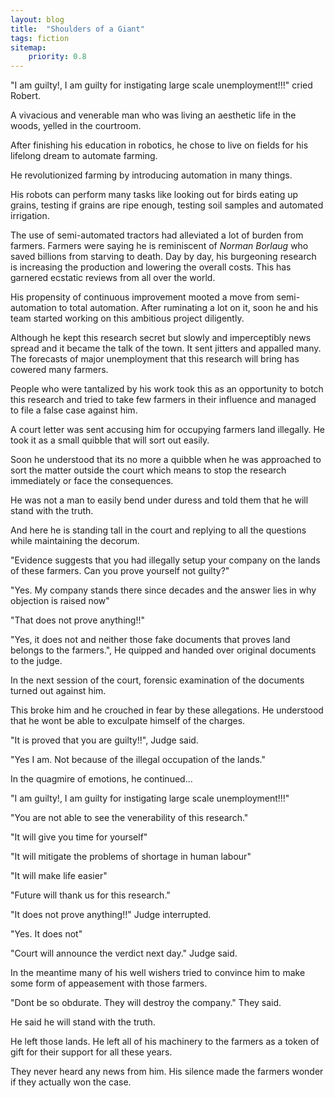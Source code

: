 ```yaml
---
layout: blog
title:  "Shoulders of a Giant"
tags: fiction
sitemap:
    priority: 0.8
---
```


"I am guilty!, I am guilty for instigating large scale unemployment!!!" cried Robert.
  
A vivacious and venerable man who was living an aesthetic life in the woods, yelled in the courtroom.
        
After finishing his education in robotics, he chose to live on fields for his lifelong dream to automate farming.
<!--more-->
           
He revolutionized farming by introducing automation in many things.
              
His robots can perform many tasks like looking out for birds eating up grains, testing if grains are ripe enough, testing soil samples
and automated irrigation.
 
The use of semi-automated tractors had alleviated a lot of burden from farmers. Farmers were saying he is reminiscent of *Norman Borlaug* who 
saved billions from starving to death. Day by day, his burgeoning research is increasing the production and lowering the overall costs. This has 
garnered ecstatic reviews from all over the world. 
   
His propensity of continuous improvement mooted a move from semi-automation to total automation. After ruminating a lot on it, soon he and his team started 
working on this ambitious project diligently.

Although he kept this research secret but slowly and imperceptibly news spread and it became the talk of the town. It sent jitters and appalled many.  
The forecasts of major unemployment that this research will bring has cowered many farmers.  
 
People who were tantalized by his work took this as an opportunity to botch this research and tried to take few farmers in their influence and managed to file
a false case against him.   
 
A court letter was sent accusing him for occupying farmers land illegally. He took it as a small quibble that will sort out easily. 

Soon he understood that its no more a quibble when he was approached to sort the matter outside the court which means to stop the research immediately or 
face the consequences.

He was not a man to easily bend under duress and told them that he will stand with the truth.
 
And here he is standing tall in the court and replying to all the questions while maintaining the decorum.
 
"Evidence suggests that you had illegally setup your company on the lands of these farmers. Can you prove yourself not guilty?"
 
"Yes. My company stands there since decades and the answer lies in why objection is raised now"
 
"That does not prove anything!!"
 
"Yes, it does not and neither those fake documents that proves land belongs to the farmers.", He quipped and handed over original documents to the judge.

In the next session of the court, forensic examination of the documents turned out against him.

This broke him and he crouched in fear by these allegations. He understood that he wont be able to exculpate himself of the charges. 
 
"It is proved that you are guilty!!", Judge said.

"Yes I am. Not because of the illegal occupation of the lands."

In the quagmire of emotions, he continued... 

"I am guilty!, I am guilty for instigating large scale unemployment!!!"          

"You are not able to see the venerability of this research."                 

"It will give you time for yourself"        

"It will mitigate the problems of shortage in human labour"        

"It will make life easier"          

"Future will thank us for this research."

"It does not prove anything!!" Judge interrupted.
                                     
"Yes. It does not"
 
"Court will announce the verdict next day." Judge said. 
 
In the meantime many of his well wishers tried to convince him to make some form of appeasement with those farmers.

"Dont be so obdurate. They will destroy the company." They said.

He said he will stand with the truth.
 
He left those lands. He left all of his machinery to the farmers as a token of gift for their support for all these years.
  
They never heard any news from him. His silence made the farmers wonder if they actually won the case.


       

       